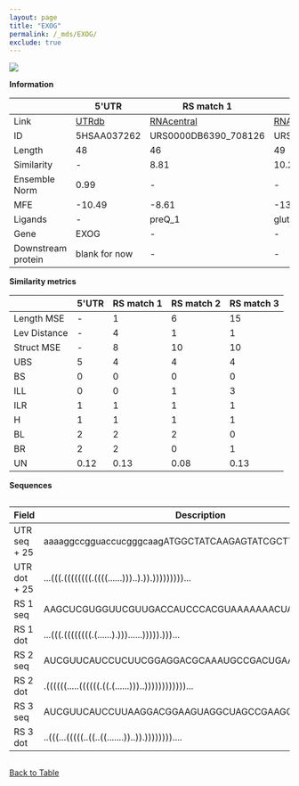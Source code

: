 ```yaml
---
layout: page
title: "EXOG"
permalink: /_mds/EXOG/
exclude: true
---
```




![](../../alns_9.28.22/aln_5HSAA037262_0.962.png?raw=true)


**Information**

| | 5'UTR       | RS match 1   | RS match 2  | RS match 3 |
| ---- | ----------- | ----------- | ----------- | ----------- |
| Link | <a href="http://utrdb.ba.itb.cnr.it/getutr/5HSAA037262/1" target="_blank" rel="noopener noreferrer">UTRdb</a>   | <a href="https://rnacentral.org/rna/URS0000DB6390/708126" target="_blank" rel="noopener noreferrer">RNAcentral</a>     |<a href="https://rnacentral.org/rna/URS0000D6ADBA/12908" target="_blank" rel="noopener noreferrer">RNAcentral</a>  | <a href="https://rnacentral.org/rna/URS0000C7DE01/12908" target="_blank" rel="noopener noreferrer">RNAcentral</a>   |
| ID | 5HSAA037262     | URS0000DB6390_708126     | URS0000D6ADBA_12908     | URS0000C7DE01_12908     |
| Length | 48     |  46    | 49   |  47    |
| Similarity | - | 8.81 | 10.23 | 10.28 |
| Ensemble Norm | 0.99 | - | - | - |
| MFE | -10.49 | -8.61 | -13 | -8.44 |
| Ligands | - | preQ_1 | glutamine | glutamine |
| Gene | EXOG | - | - | - |
| Downstream protein | blank for now    |    -    | -  | - |


**Similarity metrics**

| | 5'UTR       | RS match 1   | RS match 2  | RS match 3 |
| ---- | ----------- | ----------- | ----------- | ----------- |
| Length MSE | - | 1 | 6 | 15 |
| Lev Distance | - | 4 | 1 | 1 |
| Struct MSE | - | 8 | 10 | 10 |
| UBS| 5 | 4 | 4 | 4 |
| BS | 0 | 0 | 0 | 0 |
| ILL | 0 | 0 | 1 | 3 |
| ILR | 1 | 1 | 1 | 1 |
| H | 1 | 1 | 1 | 1 |
| BL | 2 | 2 | 2 | 0 |
| BR | 2 | 2 | 0 | 1 |
| UN | 0.12 | 0.13 | 0.08 | 0.13 |

**Sequences**


<div style="overflow-x:auto;">

<table>
<colgroup>
<col width="30%" />
<col width="70%" />
</colgroup>
<thead>
<tr class="header">
<th>Field</th>
<th>Description</th>
</tr>
</thead>
<tbody>
<tr>
<td markdown="span">UTR seq + 25 </td>
<td markdown="span"> aaaaggccgguaccucgggcaagATGGCTATCAAGAGTATCGCTTCCC </td>
</tr>
<tr>
<td markdown="span">UTR dot + 25  </td>
<td markdown="span"> ...(((.((((((((.((((......)))..).)).)))))))))...
</td>
</tr>


<tr>
<td markdown="span">RS 1 seq </td>
<td markdown="span"> AAGCUCGUGGUUCGUUGACCAUCCCACGUAAAAAAACUAGGAGGAG
</td>
</tr>


<tr>
<td markdown="span">RS 1 dot </td>
<td markdown="span"> ...(((.((((((((.(......).)))......))))).)))...
</td>
</tr>


<tr>
<td markdown="span">RS 2 seq </td>
<td markdown="span"> AUCGUUCAUCCUCUUCGGAGGACGCAAAUGCCGACUGAAGGAACGGGAU
</td>
</tr>


<tr>
<td markdown="span">RS 2 dot </td>
<td markdown="span"> .((((((.....((((((.((.(......)))..))))))))))))...
</td>
</tr>


<tr>
<td markdown="span">RS 3 seq </td>
<td markdown="span"> AUCGUUCAUCCUUAAGGACGGAAGUAGGCUAGCCGAAGGAACGCACU
</td>
</tr>


<tr>
<td markdown="span">RS 3 dot </td>
<td markdown="span"> ..(((...(((((..((..((.......))..)).))))))))....
</td>
</tr>

</tbody>
</table>


</div>


[Back to Table](../../display)
